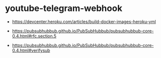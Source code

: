 # youtube-telegram-webhook


- https://devcenter.heroku.com/articles/build-docker-images-heroku-yml

- https://pubsubhubbub.github.io/PubSubHubbub/pubsubhubbub-core-0.4.html#rfc.section.5

- https://pubsubhubbub.github.io/PubSubHubbub/pubsubhubbub-core-0.4.html#verifysub